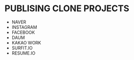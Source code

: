 # PUBLISING CLONE PROJECTS
- NAVER
- INSTAGRAM
- FACEBOOK
- DAUM
- KAKAO WORK
- SURFIT.IO
- RESUME.IO
